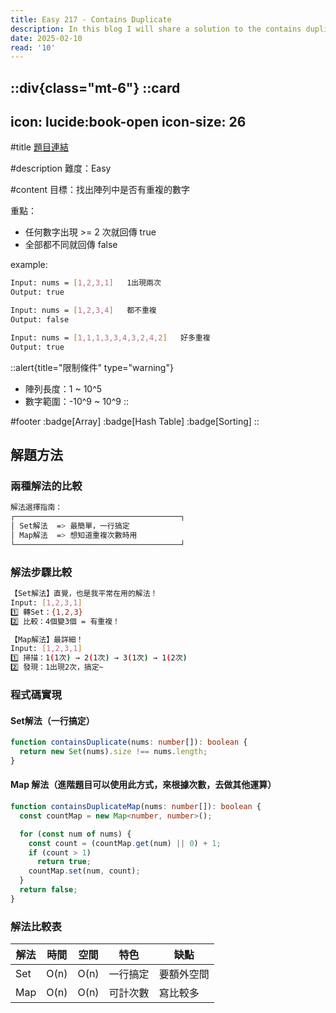 ```yaml
---
title: Easy 217 - Contains Duplicate
description: In this blog I will share a solution to the contains duplicate problem.
date: 2025-02-10
read: '10'
---
```


::div{class="mt-6"}
  ::card
  ---
  icon: lucide:book-open
  icon-size: 26
  ---

  #title
  [題目連結](https://leetcode.com/problems/contains-duplicate)

  #description
  難度：Easy

  #content
  目標：找出陣列中是否有重複的數字

  重點：
  - 任何數字出現 >= 2 次就回傳 true
  - 全部都不同就回傳 false

  example:

  ```bash
  Input: nums = [1,2,3,1]   1出現兩次
  Output: true

  Input: nums = [1,2,3,4]   都不重複
  Output: false

  Input: nums = [1,1,1,3,3,4,3,2,4,2]   好多重複
  Output: true
  ```

  ::alert{title="限制條件" type="warning"}
  - 陣列長度：1 ~ 10^5
  - 數字範圍：-10^9 ~ 10^9
  ::

  #footer
  :badge[Array]
  :badge[Hash Table]
  :badge[Sorting]
  ::

## 解題方法

### 兩種解法的比較

```bash
解法選擇指南：
┌─────────────────────────────────────┐
│ Set解法  => 最簡單，一行搞定
│ Map解法  => 想知道重複次數時用
└─────────────────────────────────────┘
```

### 解法步驟比較

```bash
【Set解法】直覺，也是我平常在用的解法！
Input: [1,2,3,1]
1️⃣ 轉Set：{1,2,3}
2️⃣ 比較：4個變3個 = 有重複！

【Map解法】最詳細！
Input: [1,2,3,1]
1️⃣ 掃描：1(1次) → 2(1次) → 3(1次) → 1(2次)
2️⃣ 發現：1出現2次，搞定~
```

### 程式碼實現

#### Set解法（一行搞定）

```typescript
function containsDuplicate(nums: number[]): boolean {
  return new Set(nums).size !== nums.length;
}
```

#### Map 解法（進階題目可以使用此方式，來根據次數，去做其他運算）

```typescript
function containsDuplicateMap(nums: number[]): boolean {
  const countMap = new Map<number, number>();

  for (const num of nums) {
    const count = (countMap.get(num) || 0) + 1;
    if (count > 1)
      return true;
    countMap.set(num, count);
  }
  return false;
}
```

### 解法比較表

| 解法 | 時間 | 空間 | 特色 | 缺點 |
|------|------|------|------|------|
| Set | O(n) | O(n) | 一行搞定 | 要額外空間 |
| Map | O(n) | O(n) | 可計次數 | 寫比較多 |
